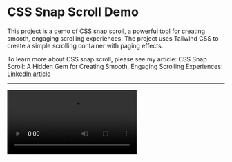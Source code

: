 # CSS Snap Scroll Demo
This project is a demo of CSS snap scroll, a powerful tool for creating smooth, engaging scrolling experiences. The project uses Tailwind CSS to create a simple scrolling container with paging effects.

To learn more about CSS snap scroll, please see my article: CSS Snap Scroll: A Hidden Gem for Creating Smooth, Engaging Scrolling Experiences: [LinkedIn article](https://www.linkedin.com/pulse/css-snap-scroll-hidden-gem-sai-pranay-db4vc/)

____

<video src="Screen%20Recording%202023-11-01%20at%206.11.39%E2%80%AFPM.mp4" controls title="Title"></video>